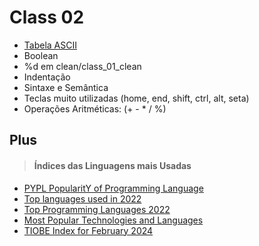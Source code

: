# Class 02

- [Tabela ASCII](https://www.matematica.pt/util/resumos/tabela-ascii.php)
- Boolean
- %d em clean/class_01_clean
- Indentação
- Sintaxe e Semântica
- Teclas muito utilizadas (home, end, shift, ctrl, alt, seta)
- Operações Aritméticas: (+ - * / %)

## Plus

> #### Índices das Linguagens mais Usadas

- [PYPL PopularitY of Programming Language](https://pypl.github.io/PYPL.html)
- [Top languages used in 2022](https://octoverse.github.com/2022/top-programming-languages)
- [Top Programming Languages 2022](https://spectrum.ieee.org/top-programming-languages-2022)
- [Most Popular Technologies and Languages](https://survey.stackoverflow.co/2023/)
- [TIOBE Index for February 2024](https://www.tiobe.com/tiobe-index/)